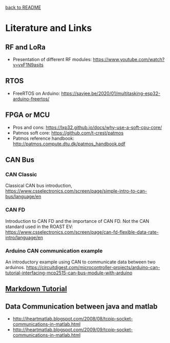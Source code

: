 [back to README](../README.md)
# Literature and Links


## RF and LoRa
* Presentation of different RF modules: https://www.youtube.com/watch?v=vxF1N9asjts

## RTOS
- FreeRTOS on Arduino: https://savjee.be/2020/01/multitasking-esp32-arduino-freertos/

## FPGA or MCU
- Pros and cons: https://lxp32.github.io/docs/why-use-a-soft-cpu-core/
- Patmos soft core: https://github.com/t-crest/patmos
- Patmos reference handbook: http://patmos.compute.dtu.dk/patmos_handbook.pdf

## CAN Bus
### CAN Classic
Classical CAN bus introduction, https://www.csselectronics.com/screen/page/simple-intro-to-can-bus/language/en
### CAN FD
Introduction to CAN FD and the importance of CAN FD. Not the CAN standard used in the ROAST EV: https://www.csselectronics.com/screen/page/can-fd-flexible-data-rate-intro/language/en
### Arduino CAN communication example
An introductory example using CAN to communicate data between two arduinos. https://circuitdigest.com/microcontroller-projects/arduino-can-tutorial-interfacing-mcp2515-can-bus-module-with-arduino

## [Markdown Tutorial](https://guides.github.com/features/mastering-markdown/)


## Data Communication between java and matlab
- http://iheartmatlab.blogspot.com/2008/08/tcpip-socket-communications-in-matlab.html
- http://iheartmatlab.blogspot.com/2009/09/tcpip-socket-communications-in-matlab.html
